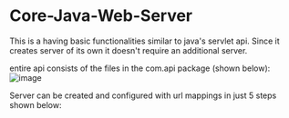 # Core-Java-Web-Server
This is a having basic functionalities similar to java's servlet api. Since it creates server of its own it doesn't require an additional server.

entire api consists of the files in the com.api package (shown below):
![image](https://user-images.githubusercontent.com/20777854/39905081-28f1b962-54f9-11e8-948f-135e6508f154.png)

Server can be created and configured with url mappings in just 5 steps shown below:

